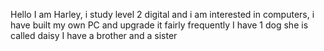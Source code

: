 Hello I am Harley, i study level 2 digital and i am interested in computers,
i have built my own PC and upgrade it fairly frequently
I have 1 dog she is called daisy
I have a brother and a sister
